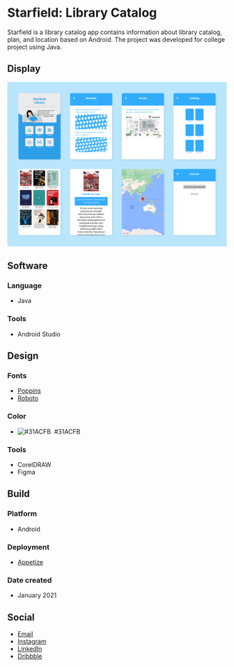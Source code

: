 # Starfield: Library Catalog
Starfield is a library catalog app contains information about library catalog, plan, and location based on Android. The project was developed for college project using Java.

## Display
![Display](https://raw.githubusercontent.com/luqmanherifa/luqman-herifa-personal-portfolio-v2/main/src/images/mobile_starfield_new.png)

## Software
### Language
  - Java

### Tools
  - Android Studio

## Design
### Fonts
  - [Poppins](https://fonts.google.com/specimen/Poppins)
  - [Roboto](https://fonts.google.com/specimen/Roboto)

### Color
  - ![#31ACFB](https://placehold.co/20x20/31ACFB/31ACFB.png)  #31ACFB
  
### Tools
  - CorelDRAW
  - Figma

## Build
### Platform
  - Android

### Deployment
  - [Appetize](https://appetize.io/app/updahqyhxqcy4xm2kcazwbii3u)
  
### Date created
  - January 2021
  
## Social
  - [Email](mailto:luqmanherifa@gmail.com)
  - [Instagram](https://www.instagram.com/luqmanherifa)
  - [LinkedIn](https://www.linkedin.com/in/luqmanherifa)
  - [Dribbble](https://dribbble.com/luqmanherifa)
